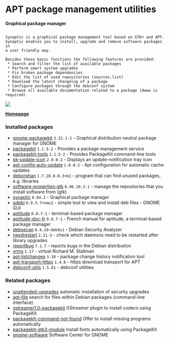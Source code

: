 # APT package management utilities

__Graphical package manager__

```

Synaptic is a graphical package management tool based on GTK+ and APT.
Synaptic enables you to install, upgrade and remove software packages in
a user friendly way.

Besides these basic functions the following features are provided:
 * Search and filter the list of available packages
 * Perform smart system upgrades
 * Fix broken package dependencies
 * Edit the list of used repositories (sources.list)
 * Download the latest changelog of a package
 * Configure packages through the debconf system
 * Browse all available documentation related to a package (dwww is required)

```

[![](https://screenshots.debian.net/thumbnail-with-version/synaptic/9001)](https://screenshots.debian.net/screenshot-with-version/synaptic/9001)



**[Homepage](http://www.nongnu.org/synaptic/)**

### Installed packages

* [gnome-packagekit](https://packages.debian.org/stretch/gnome-packagekit) `3.22.1-2` - Graphical distribution neutral package manager for GNOME
* [packagekit](https://packages.debian.org/stretch/packagekit) `1.1.5-2` - Provides a package management service
* [packagekit-tools](https://packages.debian.org/stretch/packagekit-tools) `1.1.5-2` - Provides PackageKit command-line tools
* [pk-update-icon](https://packages.debian.org/stretch/pk-update-icon) `2.0.0-2` - Displays an update-notification tray icon
* [apt-config-auto-update](https://packages.debian.org/stretch/apt-config-auto-update) `2.0.0-2` - Apt configuration for automatic cache updates
* [deborphan](https://packages.debian.org/stretch/deborphan) `1.7.28.8-0.3+b1` - program that can find unused packages, e.g. libraries
* [software-properties-gtk](https://packages.debian.org/stretch/software-properties-gtk) `0.96.20.2-1` - manage the repositories that you install software from (gtk)
* [synaptic](https://packages.debian.org/stretch/synaptic) `0.84.2` - Graphical package manager
* [gdebi](https://packages.debian.org/stretch/gdebi) `0.9.5.7+nmu1` - simple tool to view and install deb files - GNOME GUI
* [aptitude](https://packages.debian.org/stretch/aptitude) `0.8.7-1` - terminal-based package manager
* [aptitude-doc-fr](https://packages.debian.org/stretch/aptitude-doc-fr) `0.8.7-1` - French manual for aptitude, a terminal-based package manager
* [debsecan](https://packages.debian.org/stretch/debsecan) `0.4.19~deb9u1` - Debian Security Analyzer
* [needrestart](https://packages.debian.org/stretch/needrestart) `2.11-3` - check which daemons need to be restarted after library upgrades
* [reportbug](https://packages.debian.org/stretch/reportbug) `7.1.7` - reports bugs in the Debian distribution
* [vrms](https://packages.debian.org/stretch/vrms) `1.17` - virtual Richard M. Stallman
* [apt-listchanges](https://packages.debian.org/stretch/apt-listchanges) `3.10` - package change history notification tool
* [apt-transport-https](https://packages.debian.org/stretch/apt-transport-https) `1.4.8` - https download transport for APT
* [debconf-utils](https://packages.debian.org/stretch/debconf-utils) `1.5.61` - debconf utilities

### Related packages

 * [unattended-upgrades](https://packages.debian.org/stretch/unattended-upgrades) automatic installation of security upgrades
 * [apt-file](https://packages.debian.org/stretch/apt-file) search for files within Debian packages (command-line interface)
 * [gstreamer1.0-packagekit](https://packages.debian.org/stretch/gstreamer1.0-packagekit) GStreamer plugin to install codecs using PackageKit
 * [packagekit-command-not-found](https://packages.debian.org/stretch/packagekit-command-not-found) Offer to install missing programs automatically
 * [packagekit-gtk3-module](https://packages.debian.org/stretch/packagekit-gtk3-module) Install fonts automatically using PackageKit
 * [gnome-software](https://packages.debian.org/stretch/gnome-software) Software Center for GNOME
